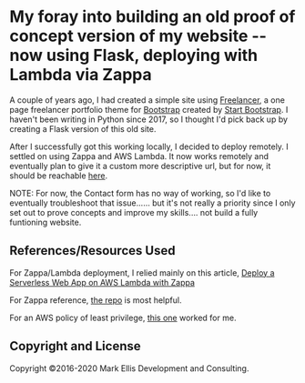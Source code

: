 # My foray into building an old proof of concept version of my website -- now using Flask, deploying with Lambda via Zappa

A couple of years ago, I had created a simple site using [Freelancer](https://startbootstrap.com/themes/freelancer/), a one page freelancer portfolio theme for [Bootstrap](http://getbootstrap.com/) created by [Start Bootstrap](http://startbootstrap.com/). I haven't been writing in Python since 2017, so I thought I'd pick back up by creating a Flask version of this old site.

After I successfully got this working locally, I decided to deploy remotely. I settled on using Zappa and AWS Lambda. It now works remotely and eventually plan to give it a custom more descriptive url, but for now, it should be reachable [here](https://orznqq64rf.execute-api.us-east-1.amazonaws.com/dev).

NOTE: For now, the Contact form has no way of working, so I'd like to eventually troubleshoot that issue...... but it's not really a priority since I only set out to prove concepts and improve my skills.... not build a fully funtioning website.

## References/Resources Used
For Zappa/Lambda deployment, I relied mainly on this article, [Deploy a Serverless Web App on AWS Lambda with Zappa](https://pythonforundergradengineers.com/deploy-serverless-web-app-aws-lambda-zappa.html)

For Zappa reference, [the repo](https://github.com/Miserlou/Zappa) is most helpful.

For an AWS policy of least privilege, [this one](https://github.com/Miserlou/Zappa/issues/244#issuecomment-632490490) worked for me.

## Copyright and License

Copyright ©2016-2020 Mark Ellis Development and Consulting.